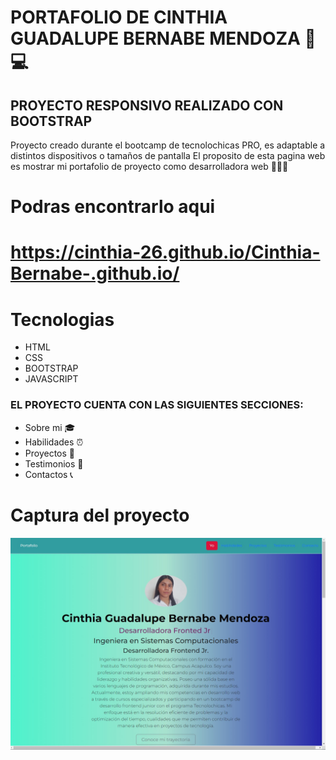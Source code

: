# PORTAFOLIO DE CINTHIA GUADALUPE BERNABE MENDOZA 👩💻

## PROYECTO RESPONSIVO  REALIZADO CON BOOTSTRAP

  Proyecto creado durante el bootcamp de tecnolochicas PRO, es adaptable a distintos dispositivos o tamaños de pantalla
  El proposito de esta pagina web es mostrar mi portafolio de proyecto
  como desarrolladora web 💙💙💙
# Podras encontrarlo aqui

# https://cinthia-26.github.io/Cinthia-Bernabe-.github.io/

# Tecnologias

* HTML
* CSS
* BOOTSTRAP
* JAVASCRIPT

### EL PROYECTO CUENTA CON LAS SIGUIENTES SECCIONES:

* Sobre mi 🎓
* Habilidades ⏰
* Proyectos 📁
* Testimonios 📝
* Contactos 📞
# Captura del proyecto
![Captura del proyecto](/Evidencia.jpeg)

